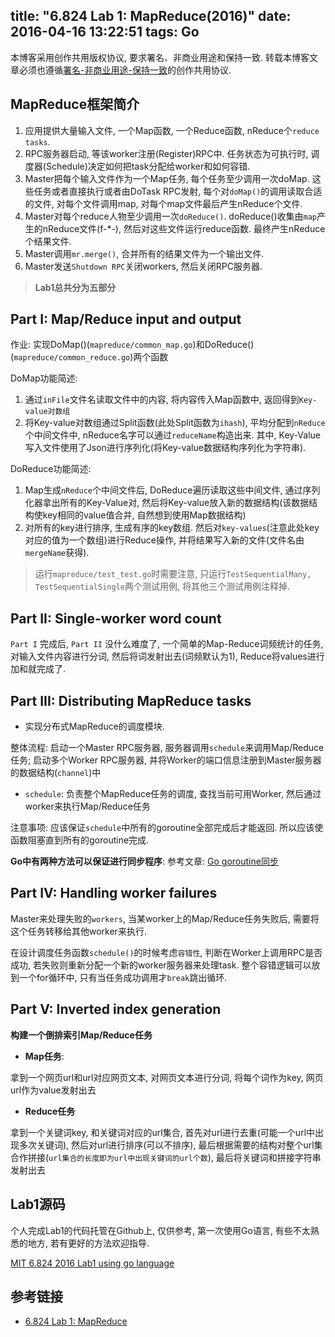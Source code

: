title: "6.824 Lab 1: MapReduce(2016)"
date: 2016-04-16 13:22:51
tags: Go
---


本博客采用创作共用版权协议, 要求署名、非商业用途和保持一致. 转载本博客文章必须也遵循[署名-非商业用途-保持一致](http://creativecommons.org/licenses/by-nc-sa/3.0/deed.zh)的创作共用协议.


## MapReduce框架简介

1. 应用提供大量输入文件, 一个Map函数, 一个Reduce函数, nReduce个`reduce tasks`.
2. RPC服务器启动, 等该worker注册(Register)RPC中. 任务状态为可执行时, 调度器(Schedule)决定如何把task分配给worker和如何容错.
3. Master把每个输入文件作为一个Map任务, 每个任务至少调用一次doMap. 这些任务或者直接执行或者由DoTask RPC发射, 每个对`doMap()`的调用读取合适的文件, 对每个文件调用map, 对每个map文件最后产生nReduce个文件. 
4. Master对每个reduce人物至少调用一次`doReduce()`. doReduce()收集由`map`产生的nReduce文件(f-*-), 然后对这些文件运行reduce函数. 最终产生nReduce个结果文件.
5. Master调用`mr.merge()`, 合并所有的结果文件为一个输出文件.
6. Master发送`Shutdown RPC`关闭workers, 然后关闭RPC服务器.

<!--more-->

> **Lab1总共分为五部分**

## Part I: Map/Reduce input and output

作业: 实现DoMap()(`mapreduce/common_map.go`)和DoReduce()(`mapreduce/common_reduce.go`)两个函数

DoMap功能简述:

1. 通过`inFile`文件名读取文件中的内容, 将内容传入Map函数中, 返回得到`Key-value对数组`
2. 将Key-value对数组通过Split函数(此处Split函数为`ihash`), 平均分配到`nReduce`个中间文件中, nReduce名字可以通过`reduceName`构造出来. 其中, Key-Value写入文件使用了Json进行序列化(将Key-value数据结构序列化为字符串).

DoReduce功能简述:

1. Map生成`nReduce`个中间文件后, DoReduce遍历读取这些中间文件, 通过序列化器拿出所有的Key-Value对, 然后将Key-value放入新的数据结构(该数据结构使key相同的value值合并, 自然想到使用Map数据结构)
2. 对所有的key进行排序, 生成有序的key数组. 然后对`key-values`(注意此处key对应的值为一个数组)进行Reduce操作, 并将结果写入新的文件(文件名由`mergeName`获得).

> 运行`mapreduce/test_test.go`时需要注意, 只运行`TestSequentialMany, TestSequentialSingle`两个测试用例, 将其他三个测试用例注释掉.


## Part II: Single-worker word count


`Part I` 完成后, `Part II` 没什么难度了, 一个简单的Map-Reduce词频统计的任务, 对输入文件内容进行分词, 然后将词发射出去(词频默认为1), Reduce将values进行加和就完成了.


## Part III: Distributing MapReduce tasks

- 实现分布式MapReduce的调度模块.

整体流程: 启动一个Master RPC服务器, 服务器调用`schedule`来调用Map/Reduce任务; 启动多个Worker RPC服务器, 并将Worker的端口信息注册到Master服务器的数据结构(`channel`)中

- `schedule`: 负责整个MapReduce任务的调度, 查找当前可用Worker, 然后通过worker来执行Map/Reduce任务

注意事项: 应该保证`schedule`中所有的goroutine全部完成后才能返回. 所以应该使函数阻塞直到所有的goroutine完成. 

**Go中有两种方法可以保证进行同步程序**:
参考文章: [Go goroutine同步](http://andrewliu.in/2016/04/08/Go-goroutine%E5%90%8C%E6%AD%A5/)


## Part IV: Handling worker failures

Master来处理失败的`workers`, 当某worker上的Map/Reduce任务失败后, 需要将这个任务转移给其他worker来执行.

在设计调度任务函数`schedule()`的时候考虑`容错性`, 判断在Worker上调用RPC是否成功, 若失败则重新分配一个新的worker服务器来处理task. 整个容错逻辑可以放到一个for循环中, 只有当任务成功调用才`break`跳出循环.


## Part V: Inverted index generation

**构建一个倒排索引Map/Reduce任务**

- **Map任务**:

拿到一个网页url和url对应网页文本, 对网页文本进行分词, 将每个词作为key, 网页url作为value发射出去

- **Reduce任务**

拿到一个关键词key, 和关键词对应的url集合, 首先对url进行去重(可能一个url中出现多次关键词), 然后对url进行排序(可以不排序), 最后根据需要的结构对整个url集合作拼接(`url集合的长度即为url中出现关键词的url个数`), 最后将关键词和拼接字符串发射出去


## Lab1源码

个人完成Lab1的代码托管在Github上, 仅供参考, 第一次使用Go语言, 有些不太熟悉的地方, 若有更好的方法欢迎指导.

[MIT 6.824 2016 Lab1 using go language](https://github.com/Andrew-liu/distributed-system)


## 参考链接

- [6.824 Lab 1: MapReduce](https://pdos.csail.mit.edu/6.824/labs/lab-1.html)
